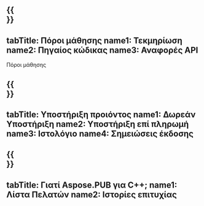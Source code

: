 ﻿---
translation: true
deploy: false
---

{{<section learningresources>}}
---
tabTitle: Πόροι μάθησης
name1: Τεκμηρίωση
name2: Πηγαίος κώδικας
name3: Αναφορές API
---

Πόροι μάθησης

{{<section support>}}
---
tabTitle: Υποστήριξη προιόντος
name1: Δωρεάν Υποστήριξη
name2: Υποστήριξη επί πληρωμή
name3: Ιστολόγιο
name4: Σημειώσεις έκδοσης
---

{{<section why>}}
---
tabTitle: Γιατί Aspose.PUB για C++;
name1: Λίστα Πελατών
name2: Ιστορίες επιτυχίας
---